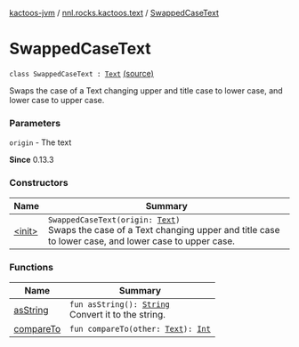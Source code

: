 [kactoos-jvm](../../index.md) / [nnl.rocks.kactoos.text](../index.md) / [SwappedCaseText](.)

# SwappedCaseText

`class SwappedCaseText : `[`Text`](../../nnl.rocks.kactoos/-text/index.md) [(source)](https://github.com/neonailol/kactoos/blob/master/kactoos-jvm/src/main/kotlin/nnl/rocks/kactoos/text/SwappedCaseText.kt#L16)

Swaps the case of a Text changing upper and title case to lower case,
and lower case to upper case.

### Parameters

`origin` - The text

**Since**
0.13.3

### Constructors

| Name | Summary |
|---|---|
| [&lt;init&gt;](-init-.md) | `SwappedCaseText(origin: `[`Text`](../../nnl.rocks.kactoos/-text/index.md)`)`<br>Swaps the case of a Text changing upper and title case to lower case, and lower case to upper case. |

### Functions

| Name | Summary |
|---|---|
| [asString](as-string.md) | `fun asString(): `[`String`](https://kotlinlang.org/api/latest/jvm/stdlib/kotlin/-string/index.html)<br>Convert it to the string. |
| [compareTo](compare-to.md) | `fun compareTo(other: `[`Text`](../../nnl.rocks.kactoos/-text/index.md)`): `[`Int`](https://kotlinlang.org/api/latest/jvm/stdlib/kotlin/-int/index.html) |
